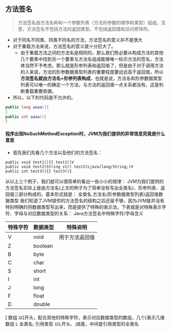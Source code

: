 ## 方法签名
> 方法签名由方法名称和一个参数列表（方法的参数的顺序和类型）组成。注意，方法签名不包括方法的返回类型。不包括返回值和访问修饰符。

* 对于同名不同类、同类不同名的方法，方法签名的意义并不是很大
* 对于重载方法来说，方法签名的意义就十分巨大了。
    * 由于重载方法之间的方法名是相同的，那么我们势必要从构成方法的其他几个要素中找到另一个要素与方法名组成能够唯一标示方法的签名，方法体当然不予考虑。那么就是形参列表和返回值了，但是由于对于调用方法的人来说，方法的形参数据类型列表的重要程度要远远高于返回值，所以**方法签名就由方法名+形参列表构成**，也就是说，方法名和形参数据类型列表可以唯一的确定一个方法，与方法的返回值一点关系都没有，这是判断重载重要依据。
* 所以，以下的代码是不允许的。
```java
public long aaaa(){
}
public int aaaa(){
}
```
#### 程序出现NoSuchMethodException时，JVM为我们提供的异常信息究竟是什么意思
* 首先我们先看几个方法以及他们的方法签名：
```jvm
public void test1(){} test1()V
public void test2(String str) test2(Ljava/lang/String;)V
public int test3(){} test3()I
```
从以上三个例子，我们就可以很简单的看出一些小小的规律：
JVM为我们提供的方法签名实际上是由方法名(上文的例子为了简单没有写出全类名)、形参列表、返回值三部分构成的，基本形式就是：
全类名.方法名(形参数据类型列表)返回值数据类型
我们知道了JVM提供的方法签名的结构之后还是不够，因为JVM是并没有特别明确的将数据类型写出来，而是提供了特殊的表示法，下表就是对特殊表示字符、字母与对应数据类型的关系：
Java方法签名中特殊字符/字母含义

| 特殊字符    | 数据类型    | 特殊说明       |
| ----------  | --------- | -------------- |
| V          | void       | 用于方法返回值 |
| Z          | boolean    |               |
| B          | byte       |               |
| C          | char       |               |
| S          | short      |               |
| I          | int        |               |
| J          | long       |               |
| F          | float      |               |
| D          | double     |               |
[ 数组 以[开头，配合其他的特殊字符，表示对应数据类型的数组，几个[表示几维数组
L 全类名; 引用类型 以L开头、;结尾，中间是引用类型的全类名